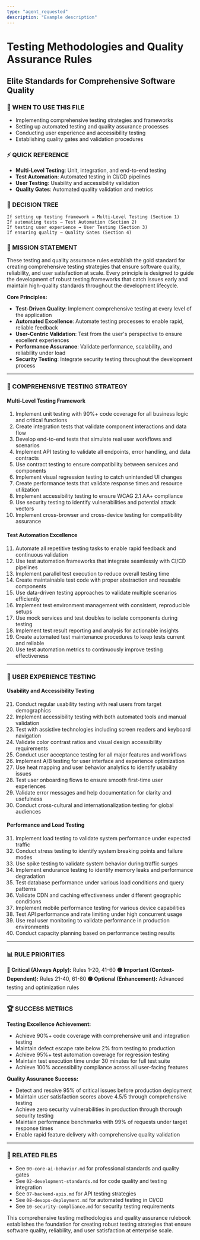 ```yaml
---
type: "agent_requested"
description: "Example description"
---
```


# Testing Methodologies and Quality Assurance Rules

## Elite Standards for Comprehensive Software Quality

### 🎯 WHEN TO USE THIS FILE

- Implementing comprehensive testing strategies and frameworks
- Setting up automated testing and quality assurance processes
- Conducting user experience and accessibility testing
- Establishing quality gates and validation procedures

### ⚡ QUICK REFERENCE

- **Multi-Level Testing**: Unit, integration, and end-to-end testing
- **Test Automation**: Automated testing in CI/CD pipelines
- **User Testing**: Usability and accessibility validation
- **Quality Gates**: Automated quality validation and metrics

### 🔀 DECISION TREE

```
If setting up testing framework → Multi-Level Testing (Section 1)
If automating tests → Test Automation (Section 2)
If testing user experience → User Testing (Section 3)
If ensuring quality → Quality Gates (Section 4)
```

### 🎯 MISSION STATEMENT

These testing and quality assurance rules establish the gold standard for creating comprehensive testing strategies that ensure software quality, reliability, and user satisfaction at scale. Every principle is designed to guide the development of robust testing frameworks that catch issues early and maintain high-quality standards throughout the development lifecycle.

**Core Principles:**

- **Test-Driven Quality**: Implement comprehensive testing at every level of the application
- **Automated Excellence**: Automate testing processes to enable rapid, reliable feedback
- **User-Centric Validation**: Test from the user's perspective to ensure excellent experiences
- **Performance Assurance**: Validate performance, scalability, and reliability under load
- **Security Testing**: Integrate security testing throughout the development process

---

### 🧪 COMPREHENSIVE TESTING STRATEGY

#### **Multi-Level Testing Framework**

1. Implement unit testing with 90%+ code coverage for all business logic and critical functions
2. Create integration tests that validate component interactions and data flow
3. Develop end-to-end tests that simulate real user workflows and scenarios
4. Implement API testing to validate all endpoints, error handling, and data contracts
5. Use contract testing to ensure compatibility between services and components
6. Implement visual regression testing to catch unintended UI changes
7. Create performance tests that validate response times and resource utilization
8. Implement accessibility testing to ensure WCAG 2.1 AA+ compliance
9. Use security testing to identify vulnerabilities and potential attack vectors
10. Implement cross-browser and cross-device testing for compatibility assurance

#### **Test Automation Excellence**

11. Automate all repetitive testing tasks to enable rapid feedback and continuous validation
12. Use test automation frameworks that integrate seamlessly with CI/CD pipelines
13. Implement parallel test execution to reduce overall testing time
14. Create maintainable test code with proper abstraction and reusable components
15. Use data-driven testing approaches to validate multiple scenarios efficiently
16. Implement test environment management with consistent, reproducible setups
17. Use mock services and test doubles to isolate components during testing
18. Implement test result reporting and analysis for actionable insights
19. Create automated test maintenance procedures to keep tests current and reliable
20. Use test automation metrics to continuously improve testing effectiveness

---

### 👥 USER EXPERIENCE TESTING

#### **Usability and Accessibility Testing**

21. Conduct regular usability testing with real users from target demographics
22. Implement accessibility testing with both automated tools and manual validation
23. Test with assistive technologies including screen readers and keyboard navigation
24. Validate color contrast ratios and visual design accessibility requirements
25. Conduct user acceptance testing for all major features and workflows
26. Implement A/B testing for user interface and experience optimization
27. Use heat mapping and user behavior analytics to identify usability issues
28. Test user onboarding flows to ensure smooth first-time user experiences
29. Validate error messages and help documentation for clarity and usefulness
30. Conduct cross-cultural and internationalization testing for global audiences

#### **Performance and Load Testing**

31. Implement load testing to validate system performance under expected traffic
32. Conduct stress testing to identify system breaking points and failure modes
33. Use spike testing to validate system behavior during traffic surges
34. Implement endurance testing to identify memory leaks and performance degradation
35. Test database performance under various load conditions and query patterns
36. Validate CDN and caching effectiveness under different geographic conditions
37. Implement mobile performance testing for various device capabilities
38. Test API performance and rate limiting under high concurrent usage
39. Use real user monitoring to validate performance in production environments
40. Conduct capacity planning based on performance testing results

---

### 📊 RULE PRIORITIES

**🔴 Critical (Always Apply):** Rules 1-20, 41-60
**🟡 Important (Context-Dependent):** Rules 21-40, 61-80
**🟢 Optional (Enhancement):** Advanced testing and optimization rules

---

### 🏆 SUCCESS METRICS

**Testing Excellence Achievement:**

- Achieve 90%+ code coverage with comprehensive unit and integration testing
- Maintain defect escape rate below 2% from testing to production
- Achieve 95%+ test automation coverage for regression testing
- Maintain test execution time under 30 minutes for full test suite
- Achieve 100% accessibility compliance across all user-facing features

**Quality Assurance Success:**

- Detect and resolve 95% of critical issues before production deployment
- Maintain user satisfaction scores above 4.5/5 through comprehensive testing
- Achieve zero security vulnerabilities in production through thorough security testing
- Maintain performance benchmarks with 99% of requests under target response times
- Enable rapid feature delivery with comprehensive quality validation

---

### 🔗 RELATED FILES

- See `00-core-ai-behavior.md` for professional standards and quality gates
- See `02-development-standards.md` for code quality and testing integration
- See `07-backend-apis.md` for API testing strategies
- See `08-devops-deployment.md` for automated testing in CI/CD
- See `10-security-compliance.md` for security testing requirements

This comprehensive testing methodologies and quality assurance rulebook establishes the foundation for creating robust testing strategies that ensure software quality, reliability, and user satisfaction at enterprise scale.
